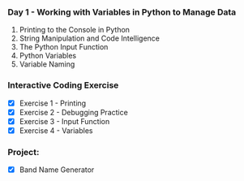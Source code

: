 ### Day 1 - Working with Variables in Python to Manage Data
1. Printing to the Console in Python
2. String Manipulation and Code Intelligence
3. The Python Input Function
4. Python Variables
5. Variable Naming

### Interactive Coding Exercise
- [x] Exercise 1 - Printing
- [x] Exercise 2 - Debugging Practice
- [x] Exercise 3 - Input Function
- [x] Exercise 4 - Variables

### Project:
- [x] Band Name Generator
